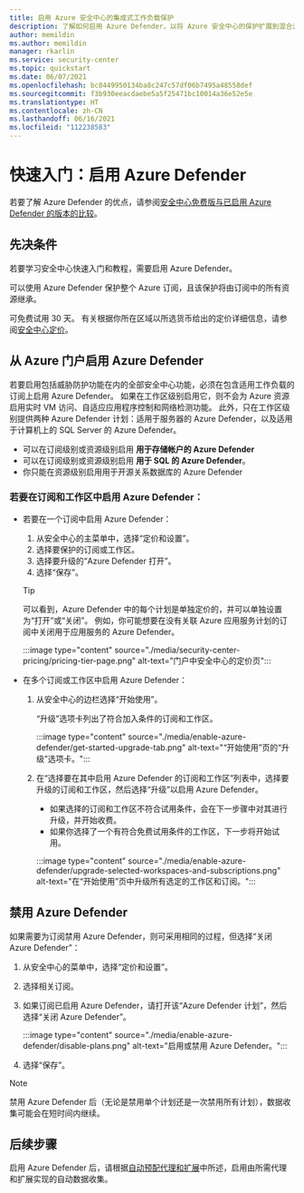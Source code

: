```yaml
---
title: 启用 Azure 安全中心的集成式工作负载保护
description: 了解如何启用 Azure Defender，以将 Azure 安全中心的保护扩展到混合云与多云资源
author: memildin
ms.author: memildin
manager: rkarlin
ms.service: security-center
ms.topic: quickstart
ms.date: 06/07/2021
ms.openlocfilehash: bc8449950134ba8c247c57df06b7495a48558def
ms.sourcegitcommit: f3b930eeacdaebe5a5f25471bc10014a36e52e5e
ms.translationtype: HT
ms.contentlocale: zh-CN
ms.lasthandoff: 06/16/2021
ms.locfileid: "112238583"
---
```

# <a name="quickstart-enable-azure-defender"></a>快速入门：启用 Azure Defender

若要了解 Azure Defender 的优点，请参阅[安全中心免费版与已启用 Azure Defender 的版本的比较](security-center-pricing.md)。

## <a name="prerequisites"></a>先决条件

若要学习安全中心快速入门和教程，需要启用 Azure Defender。 

可以使用 Azure Defender 保护整个 Azure 订阅，且该保护将由订阅中的所有资源继承。

可免费试用 30 天。 有关根据你所在区域以所选货币给出的定价详细信息，请参阅[安全中心定价](https://azure.microsoft.com/pricing/details/security-center/)。

## <a name="enable-azure-defender-from-the-azure-portal"></a>从 Azure 门户启用 Azure Defender

若要启用包括威胁防护功能在内的全部安全中心功能，必须在包含适用工作负载的订阅上启用 Azure Defender。 如果在工作区级别启用它，则不会为 Azure 资源启用实时 VM 访问、自适应应用程序控制和网络检测功能。 此外，只在工作区级别提供两种 Azure Defender 计划：适用于服务器的 Azure Defender，以及适用于计算机上的 SQL Server 的 Azure Defender。

- 可以在订阅级别或资源级别启用 **用于存储帐户的 Azure Defender**
- 可以在订阅级别或资源级别启用 **用于 SQL 的 Azure Defender**。
- 你只能在资源级别启用用于开源关系数据库的 Azure Defender

### <a name="to-enable-azure-defender-on-your-subscriptions-and-workspaces"></a>若要在订阅和工作区中启用 Azure Defender：

- 若要在一个订阅中启用 Azure Defender：

    1. 从安全中心的主菜单中，选择“定价和设置”。
    1. 选择要保护的订阅或工作区。
    1. 选择要升级的“Azure Defender 打开”。
    1. 选择“保存”。

    > [!TIP]
    > 可以看到，Azure Defender 中的每个计划是单独定价的，并可以单独设置为“打开”或“关闭”。 例如，你可能想要在没有关联 Azure 应用服务计划的订阅中关闭用于应用服务的 Azure Defender。 

    :::image type="content" source="./media/security-center-pricing/pricing-tier-page.png" alt-text="门户中安全中心的定价页":::

- 在多个订阅或工作区中启用 Azure Defender：

    1. 从安全中心的边栏选择“开始使用”。

        “升级”选项卡列出了符合加入条件的订阅和工作区。

        :::image type="content" source="./media/enable-azure-defender/get-started-upgrade-tab.png" alt-text="“开始使用”页的“升级”选项卡。"::: 

    1. 在“选择要在其中启用 Azure Defender 的订阅和工作区”列表中，选择要升级的订阅和工作区，然后选择“升级”以启用 Azure Defender。 

       - 如果选择的订阅和工作区不符合试用条件，会在下一步骤中对其进行升级，并开始收费。
       - 如果你选择了一个有符合免费试用条件的工作区，下一步将开始试用。

        :::image type="content" source="./media/enable-azure-defender/upgrade-selected-workspaces-and-subscriptions.png" alt-text="在“开始使用”页中升级所有选定的工作区和订阅。":::


## <a name="disable-azure-defender"></a>禁用 Azure Defender

如果需要为订阅禁用 Azure Defender，则可采用相同的过程，但选择“关闭 Azure Defender”：
 
1. 从安全中心的菜单中，选择“定价和设置”。
1. 选择相关订阅。
1. 如果订阅已启用 Azure Defender，请打开该“Azure Defender 计划”，然后选择“关闭 Azure Defender”。 

    :::image type="content" source="./media/enable-azure-defender/disable-plans.png" alt-text="启用或禁用 Azure Defender。":::

1. 选择“保存”。 

> [!NOTE]
> 禁用 Azure Defender 后（无论是禁用单个计划还是一次禁用所有计划），数据收集可能会在短时间内继续。 

## <a name="next-steps"></a>后续步骤

启用 Azure Defender 后，请根据[自动预配代理和扩展](security-center-enable-data-collection.md)中所述，启用由所需代理和扩展实现的自动数据收集。